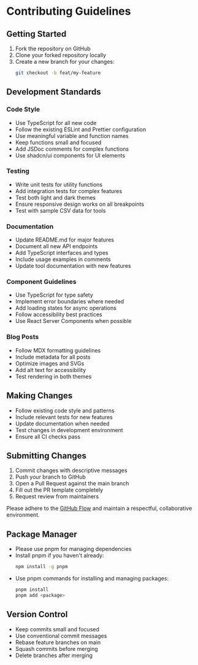 # Contributing Guidelines

## Getting Started

1. Fork the repository on GitHub
2. Clone your forked repository locally
3. Create a new branch for your changes:
   ```bash
   git checkout -b feat/my-feature
   ```

## Development Standards

### Code Style
- Use TypeScript for all new code
- Follow the existing ESLint and Prettier configuration
- Use meaningful variable and function names
- Keep functions small and focused
- Add JSDoc comments for complex functions
- Use shadcn/ui components for UI elements

### Testing
- Write unit tests for utility functions
- Add integration tests for complex features
- Test both light and dark themes
- Ensure responsive design works on all breakpoints
- Test with sample CSV data for tools

### Documentation
- Update README.md for major features
- Document all new API endpoints
- Add TypeScript interfaces and types
- Include usage examples in comments
- Update tool documentation with new features

### Component Guidelines
- Use TypeScript for type safety
- Implement error boundaries where needed
- Add loading states for async operations
- Follow accessibility best practices
- Use React Server Components when possible

### Blog Posts
- Follow MDX formatting guidelines
- Include metadata for all posts
- Optimize images and SVGs
- Add alt text for accessibility
- Test rendering in both themes

## Making Changes

- Follow existing code style and patterns
- Include relevant tests for new features
- Update documentation when needed
- Test changes in development environment
- Ensure all CI checks pass

## Submitting Changes

1. Commit changes with descriptive messages
2. Push your branch to GitHub
3. Open a Pull Request against the main branch
4. Fill out the PR template completely
5. Request review from maintainers

Please adhere to the [GitHub Flow](https://guides.github.com/introduction/flow/) and maintain a respectful, collaborative environment.

## Package Manager

- Please use pnpm for managing dependencies
- Install pnpm if you haven't already:
  ```bash
  npm install -g pnpm
  ```
- Use pnpm commands for installing and managing packages:
  ```bash
  pnpm install
  pnpm add <package>
  ```

## Version Control

- Keep commits small and focused
- Use conventional commit messages
- Rebase feature branches on main
- Squash commits before merging
- Delete branches after merging
